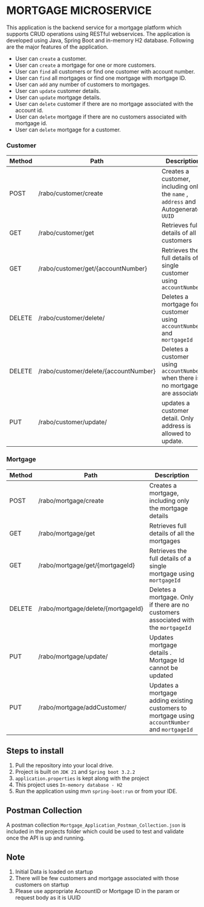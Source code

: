 # MORTGAGE MICROSERVICE

This application is the backend service for a mortgage platform which supports CRUD operations using RESTful webservices. The application is developed using Java, Spring Boot and in-memory H2 database. Following are the major features of the application.
* User can `create` a customer.
* User can `create` a mortgage for one or more customers.
* User can `find` all customers or find one customer with account number.
* User can `find` all mortgages or find one mortgage with mortgage ID.
* User can `add` any number of customers to mortgages.
* User can `update` customer details.
* User can `update` mortgage details.
* User can `delete` customer if there are no mortgage associated with the account id.
* User can `delete` mortgage if there are no customers associated with mortgage id.
* User can `delete` mortgage for a customer.

### Customer

| Method | Path                                  | Description                                                                        |
|--------|---------------------------------------|------------------------------------------------------------------------------------|
| POST   | /rabo/customer/create                 | Creates a customer, including only the `name` , `address` and Autogenerated `UUID` |
| GET    | /rabo/customer/get                    | Retrieves full details of all customers                                            |
| GET    | /rabo/customer/get/{accountNumber}    | Retrieves the full details of a single customer using `accountNumber`              |
| DELETE | /rabo/customer/delete/                | Deletes a mortgage for customer using `accountNumber` and `mortgageId`             |
| DELETE | /rabo/customer/delete/{accountNumber} | Deletes a customer using `accountNumber` when there is no mortgages are associated |
| PUT    | /rabo/customer/update/                | updates a customer detail. Only address is allowed to update.                      |

### Mortgage

| Method | Path                               | Description                                                                                     |
|--------|------------------------------------|-------------------------------------------------------------------------------------------------|
| POST   | /rabo/mortgage/create              | Creates a mortgage, including only the mortgage details                                         |
| GET    | /rabo/mortgage/get                 | Retrieves full details of all the mortgages                                                     |
| GET    | /rabo/mortgage/get/{mortgageId}    | Retrieves the full details of a single mortgage using `mortgageId`                              |
| DELETE | /rabo/mortgage/delete/{mortgageId} | Deletes a mortgage. Only if there are no customers associated with the `mortgageId`             |
| PUT    | /rabo/mortgage/update/             | Updates mortgage details . Mortgage Id cannot be updated                                        |
| PUT    | /rabo/mortgage/addCustomer/        | Updates a mortgage adding existing customers to mortgage using `accountNumber` and `mortgageId` |



## Steps to install

1. Pull the repository into your local drive.
2. Project is built on `JDK 21` and `Spring boot 3.2.2`
3. `application.properties` is kept along with the project 
4. This project uses `In-memory database - H2 `
5. Run the application using mvn `spring-boot:run` or from your IDE.

## Postman Collection
A postman collection `Mortgage_Application_Postman_Collection.json` is included in the projects folder which could be used to test
and validate once the API is up and running.

## Note
1. Initial Data is loaded on startup
2. There will be few customers and mortgage associated with those customers on startup
3. Please use appropriate AccountID or Mortgage ID in the param or request body as it is UUID
